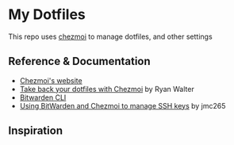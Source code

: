# My Dotfiles

This repo uses [chezmoi](https://www.chezmoi.io/) to manage dotfiles, and other settings

## Reference & Documentation

* [Chezmoi's website](https://www.chezmoi.io/)
* [Take back your dotfiles with Chezmoi](https://fedoramagazine.org/take-back-your-dotfiles-with-chezmoi/) by Ryan Walter
* [Bitwarden CLI](https://bitwarden.com/help/cli/)
* [Using BitWarden and Chezmoi to manage SSH keys](https://dev.to/jmc265/using-bitwarden-and-chezmoi-to-manage-ssh-keys-5hfm) by jmc265

## Inspiration

